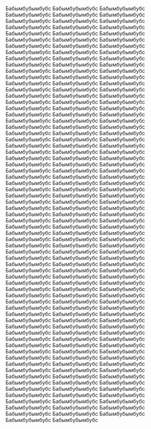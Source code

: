 Бабымбубымбубс
Бабымбубымбубс
Бабымбубымбубс
Бабымбубымбубс
Бабымбубымбубс
Бабымбубымбубс
Бабымбубымбубс
Бабымбубымбубс
Бабымбубымбубс
Бабымбубымбубс
Бабымбубымбубс
Бабымбубымбубс
Бабымбубымбубс
Бабымбубымбубс
Бабымбубымбубс
Бабымбубымбубс
Бабымбубымбубс
Бабымбубымбубс
Бабымбубымбубс
Бабымбубымбубс
Бабымбубымбубс
Бабымбубымбубс
Бабымбубымбубс
Бабымбубымбубс
Бабымбубымбубс
Бабымбубымбубс
Бабымбубымбубс
Бабымбубымбубс
Бабымбубымбубс
Бабымбубымбубс
Бабымбубымбубс
Бабымбубымбубс
Бабымбубымбубс
Бабымбубымбубс
Бабымбубымбубс
Бабымбубымбубс
Бабымбубымбубс
Бабымбубымбубс
Бабымбубымбубс
Бабымбубымбубс
Бабымбубымбубс
Бабымбубымбубс
Бабымбубымбубс
Бабымбубымбубс
Бабымбубымбубс
Бабымбубымбубс
Бабымбубымбубс
Бабымбубымбубс
Бабымбубымбубс
Бабымбубымбубс
Бабымбубымбубс
Бабымбубымбубс
Бабымбубымбубс
Бабымбубымбубс
Бабымбубымбубс
Бабымбубымбубс
Бабымбубымбубс
Бабымбубымбубс
Бабымбубымбубс
Бабымбубымбубс
Бабымбубымбубс
Бабымбубымбубс
Бабымбубымбубс
Бабымбубымбубс
Бабымбубымбубс
Бабымбубымбубс
Бабымбубымбубс
Бабымбубымбубс
Бабымбубымбубс
Бабымбубымбубс
Бабымбубымбубс
Бабымбубымбубс
Бабымбубымбубс
Бабымбубымбубс
Бабымбубымбубс
Бабымбубымбубс
Бабымбубымбубс
Бабымбубымбубс
Бабымбубымбубс
Бабымбубымбубс
Бабымбубымбубс
Бабымбубымбубс
Бабымбубымбубс
Бабымбубымбубс
Бабымбубымбубс
Бабымбубымбубс
Бабымбубымбубс
Бабымбубымбубс
Бабымбубымбубс
Бабымбубымбубс
Бабымбубымбубс
Бабымбубымбубс
Бабымбубымбубс
Бабымбубымбубс
Бабымбубымбубс
Бабымбубымбубс
Бабымбубымбубс
Бабымбубымбубс
Бабымбубымбубс
Бабымбубымбубс
Бабымбубымбубс
Бабымбубымбубс
Бабымбубымбубс
Бабымбубымбубс
Бабымбубымбубс
Бабымбубымбубс
Бабымбубымбубс
Бабымбубымбубс
Бабымбубымбубс
Бабымбубымбубс
Бабымбубымбубс
Бабымбубымбубс
Бабымбубымбубс
Бабымбубымбубс
Бабымбубымбубс
Бабымбубымбубс
Бабымбубымбубс
Бабымбубымбубс
Бабымбубымбубс
Бабымбубымбубс
Бабымбубымбубс
Бабымбубымбубс
Бабымбубымбубс
Бабымбубымбубс
Бабымбубымбубс
Бабымбубымбубс
Бабымбубымбубс
Бабымбубымбубс
Бабымбубымбубс
Бабымбубымбубс
Бабымбубымбубс
Бабымбубымбубс
Бабымбубымбубс
Бабымбубымбубс
Бабымбубымбубс
Бабымбубымбубс
Бабымбубымбубс
Бабымбубымбубс
Бабымбубымбубс
Бабымбубымбубс
Бабымбубымбубс
Бабымбубымбубс
Бабымбубымбубс
Бабымбубымбубс
Бабымбубымбубс
Бабымбубымбубс
Бабымбубымбубс
Бабымбубымбубс
Бабымбубымбубс
Бабымбубымбубс
Бабымбубымбубс
Бабымбубымбубс
Бабымбубымбубс
Бабымбубымбубс
Бабымбубымбубс
Бабымбубымбубс
Бабымбубымбубс
Бабымбубымбубс
Бабымбубымбубс
Бабымбубымбубс
Бабымбубымбубс
Бабымбубымбубс
Бабымбубымбубс
Бабымбубымбубс
Бабымбубымбубс
Бабымбубымбубс
Бабымбубымбубс
Бабымбубымбубс
Бабымбубымбубс
Бабымбубымбубс
Бабымбубымбубс
Бабымбубымбубс
Бабымбубымбубс
Бабымбубымбубс
Бабымбубымбубс
Бабымбубымбубс
Бабымбубымбубс
Бабымбубымбубс
Бабымбубымбубс
Бабымбубымбубс
Бабымбубымбубс
Бабымбубымбубс
Бабымбубымбубс
Бабымбубымбубс
Бабымбубымбубс
Бабымбубымбубс
Бабымбубымбубс
Бабымбубымбубс
Бабымбубымбубс
Бабымбубымбубс
Бабымбубымбубс
Бабымбубымбубс
Бабымбубымбубс
Бабымбубымбубс
Бабымбубымбубс
Бабымбубымбубс
Бабымбубымбубс
Бабымбубымбубс
Бабымбубымбубс
Бабымбубымбубс
